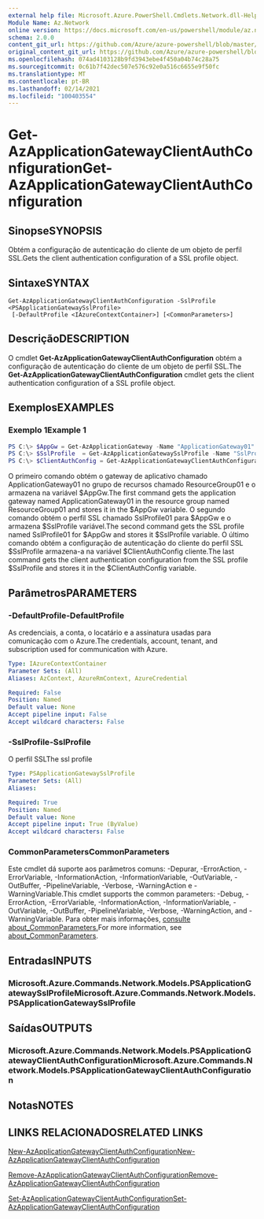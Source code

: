 ```yaml
---
external help file: Microsoft.Azure.PowerShell.Cmdlets.Network.dll-Help.xml
Module Name: Az.Network
online version: https://docs.microsoft.com/en-us/powershell/module/az.network/get-azapplicationgatewayclientauthconfiguration
schema: 2.0.0
content_git_url: https://github.com/Azure/azure-powershell/blob/master/src/Network/Network/help/Get-AzApplicationGatewayClientAuthConfiguration.md
original_content_git_url: https://github.com/Azure/azure-powershell/blob/master/src/Network/Network/help/Get-AzApplicationGatewayClientAuthConfiguration.md
ms.openlocfilehash: 074ad4103128b9fd3943ebe4f450a04b74c28a75
ms.sourcegitcommit: 0c61b7f42dec507e576c92e0a516c6655e9f50fc
ms.translationtype: MT
ms.contentlocale: pt-BR
ms.lasthandoff: 02/14/2021
ms.locfileid: "100403554"
---
```

# <span data-ttu-id="5d70a-101">Get-AzApplicationGatewayClientAuthConfiguration</span><span class="sxs-lookup"><span data-stu-id="5d70a-101">Get-AzApplicationGatewayClientAuthConfiguration</span></span>

## <span data-ttu-id="5d70a-102">Sinopse</span><span class="sxs-lookup"><span data-stu-id="5d70a-102">SYNOPSIS</span></span>
<span data-ttu-id="5d70a-103">Obtém a configuração de autenticação do cliente de um objeto de perfil SSL.</span><span class="sxs-lookup"><span data-stu-id="5d70a-103">Gets the client authentication configuration of a SSL profile object.</span></span>

## <span data-ttu-id="5d70a-104">Sintaxe</span><span class="sxs-lookup"><span data-stu-id="5d70a-104">SYNTAX</span></span>

```
Get-AzApplicationGatewayClientAuthConfiguration -SslProfile <PSApplicationGatewaySslProfile>
 [-DefaultProfile <IAzureContextContainer>] [<CommonParameters>]
```

## <span data-ttu-id="5d70a-105">Descrição</span><span class="sxs-lookup"><span data-stu-id="5d70a-105">DESCRIPTION</span></span>
<span data-ttu-id="5d70a-106">O cmdlet **Get-AzApplicationGatewayClientAuthConfiguration** obtém a configuração de autenticação do cliente de um objeto de perfil SSL.</span><span class="sxs-lookup"><span data-stu-id="5d70a-106">The **Get-AzApplicationGatewayClientAuthConfiguration** cmdlet gets the client authentication configuration of a SSL profile object.</span></span>

## <span data-ttu-id="5d70a-107">Exemplos</span><span class="sxs-lookup"><span data-stu-id="5d70a-107">EXAMPLES</span></span>

### <span data-ttu-id="5d70a-108">Exemplo 1</span><span class="sxs-lookup"><span data-stu-id="5d70a-108">Example 1</span></span>
```powershell
PS C:\> $AppGw = Get-AzApplicationGateway -Name "ApplicationGateway01" -ResourceGroupName "ResourceGroup01"
PS C:\> $SslProfile  = Get-AzApplicationGatewaySslProfile -Name "SslProfile01" -ApplicationGateway $AppGw
PS C:\> $ClientAuthConfig = Get-AzApplicationGatewayClientAuthConfiguration -SslProfile $SslProfile
```

<span data-ttu-id="5d70a-109">O primeiro comando obtém o gateway de aplicativo chamado ApplicationGateway01 no grupo de recursos chamado ResourceGroup01 e o armazena na variável $AppGw.</span><span class="sxs-lookup"><span data-stu-id="5d70a-109">The first command gets the application gateway named ApplicationGateway01 in the resource group named ResourceGroup01 and stores it in the $AppGw variable.</span></span> <span data-ttu-id="5d70a-110">O segundo comando obtém o perfil SSL chamado SslProfile01 para $AppGw e o armazena $SslProfile variável.</span><span class="sxs-lookup"><span data-stu-id="5d70a-110">The second command gets the SSL profile named SslProfile01 for $AppGw and stores it $SslProfile variable.</span></span> <span data-ttu-id="5d70a-111">O último comando obtém a configuração de autenticação do cliente do perfil SSL $SslProfile armazena-a na variável $ClientAuthConfig cliente.</span><span class="sxs-lookup"><span data-stu-id="5d70a-111">The last command gets the client authentication configuration from the SSL profile $SslProfile and stores it in the $ClientAuthConfig variable.</span></span>

## <span data-ttu-id="5d70a-112">Parâmetros</span><span class="sxs-lookup"><span data-stu-id="5d70a-112">PARAMETERS</span></span>

### <span data-ttu-id="5d70a-113">-DefaultProfile</span><span class="sxs-lookup"><span data-stu-id="5d70a-113">-DefaultProfile</span></span>
<span data-ttu-id="5d70a-114">As credenciais, a conta, o locatário e a assinatura usadas para comunicação com o Azure.</span><span class="sxs-lookup"><span data-stu-id="5d70a-114">The credentials, account, tenant, and subscription used for communication with Azure.</span></span>

```yaml
Type: IAzureContextContainer
Parameter Sets: (All)
Aliases: AzContext, AzureRmContext, AzureCredential

Required: False
Position: Named
Default value: None
Accept pipeline input: False
Accept wildcard characters: False
```

### <span data-ttu-id="5d70a-115">-SslProfile</span><span class="sxs-lookup"><span data-stu-id="5d70a-115">-SslProfile</span></span>
<span data-ttu-id="5d70a-116">O perfil SSL</span><span class="sxs-lookup"><span data-stu-id="5d70a-116">The ssl profile</span></span>

```yaml
Type: PSApplicationGatewaySslProfile
Parameter Sets: (All)
Aliases:

Required: True
Position: Named
Default value: None
Accept pipeline input: True (ByValue)
Accept wildcard characters: False
```

### <span data-ttu-id="5d70a-117">CommonParameters</span><span class="sxs-lookup"><span data-stu-id="5d70a-117">CommonParameters</span></span>
<span data-ttu-id="5d70a-118">Este cmdlet dá suporte aos parâmetros comuns: -Depurar, -ErrorAction, -ErrorVariable, -InformationAction, -InformationVariable, -OutVariable, -OutBuffer, -PipelineVariable, -Verbose, -WarningAction e -WarningVariable.</span><span class="sxs-lookup"><span data-stu-id="5d70a-118">This cmdlet supports the common parameters: -Debug, -ErrorAction, -ErrorVariable, -InformationAction, -InformationVariable, -OutVariable, -OutBuffer, -PipelineVariable, -Verbose, -WarningAction, and -WarningVariable.</span></span> <span data-ttu-id="5d70a-119">Para obter mais informações, [consulte about_CommonParameters.](http://go.microsoft.com/fwlink/?LinkID=113216)</span><span class="sxs-lookup"><span data-stu-id="5d70a-119">For more information, see [about_CommonParameters](http://go.microsoft.com/fwlink/?LinkID=113216).</span></span>

## <span data-ttu-id="5d70a-120">Entradas</span><span class="sxs-lookup"><span data-stu-id="5d70a-120">INPUTS</span></span>

### <span data-ttu-id="5d70a-121">Microsoft.Azure.Commands.Network.Models.PSApplicationGatewaySslProfile</span><span class="sxs-lookup"><span data-stu-id="5d70a-121">Microsoft.Azure.Commands.Network.Models.PSApplicationGatewaySslProfile</span></span>

## <span data-ttu-id="5d70a-122">Saídas</span><span class="sxs-lookup"><span data-stu-id="5d70a-122">OUTPUTS</span></span>

### <span data-ttu-id="5d70a-123">Microsoft.Azure.Commands.Network.Models.PSApplicationGatewayClientAuthConfiguration</span><span class="sxs-lookup"><span data-stu-id="5d70a-123">Microsoft.Azure.Commands.Network.Models.PSApplicationGatewayClientAuthConfiguration</span></span>

## <span data-ttu-id="5d70a-124">Notas</span><span class="sxs-lookup"><span data-stu-id="5d70a-124">NOTES</span></span>

## <span data-ttu-id="5d70a-125">LINKS RELACIONADOS</span><span class="sxs-lookup"><span data-stu-id="5d70a-125">RELATED LINKS</span></span>

[<span data-ttu-id="5d70a-126">New-AzApplicationGatewayClientAuthConfiguration</span><span class="sxs-lookup"><span data-stu-id="5d70a-126">New-AzApplicationGatewayClientAuthConfiguration</span></span>](./New-AzApplicationGatewayClientAuthConfiguration.md)


[<span data-ttu-id="5d70a-127">Remove-AzApplicationGatewayClientAuthConfiguration</span><span class="sxs-lookup"><span data-stu-id="5d70a-127">Remove-AzApplicationGatewayClientAuthConfiguration</span></span>](./Remove-AzApplicationGatewayClientAuthConfiguration.md)

[<span data-ttu-id="5d70a-128">Set-AzApplicationGatewayClientAuthConfiguration</span><span class="sxs-lookup"><span data-stu-id="5d70a-128">Set-AzApplicationGatewayClientAuthConfiguration</span></span>](./Set-AzApplicationGatewayClientAuthConfiguration.md)
